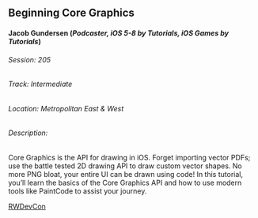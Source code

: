  ## Beginning Core Graphics
#### Jacob Gundersen (*Podcaster, iOS 5-8 by Tutorials, iOS Games by Tutorials*)

###### Session: 205
###### Track: Intermediate
###### Location: Metropolitan East & West
###### Description:
Core Graphics is the API for drawing in iOS. Forget importing
vector PDFs; use the battle tested 2D drawing API to draw custom
vector shapes. No more PNG bloat, your entire UI can be drawn
using code! In this tutorial, you’ll learn the basics of the Core
Graphics API and how to use modern tools like PaintCode to assist
your journey.

[RWDevCon](http://www.rwdevcon.com/)
